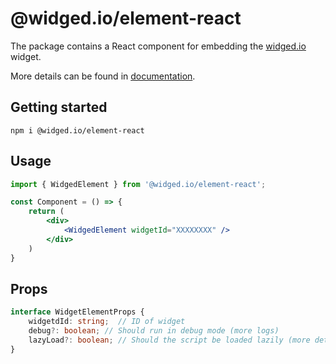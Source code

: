 # @widged.io/element-react

The package contains a React component for embedding the [widged.io](https://widged.io/) widget.

More details can be found in [documentation](https://docs.widged.io/).

## Getting started

```console
npm i @widged.io/element-react
```

## Usage

```jsx
import { WidgedElement } from '@widged.io/element-react';

const Component = () => {
    return (
        <div>
            <WidgedElement widgetId="XXXXXXXX" />
        </div>
    )
}
```

## Props

```ts
interface WidgetElementProps {
    widgetdId: string;  // ID of widget
    debug?: boolean; // Should run in debug mode (more logs)
    lazyLoad?: boolean; // Should the script be loaded lazily (more details: https://docs.widged.io/)
}
```